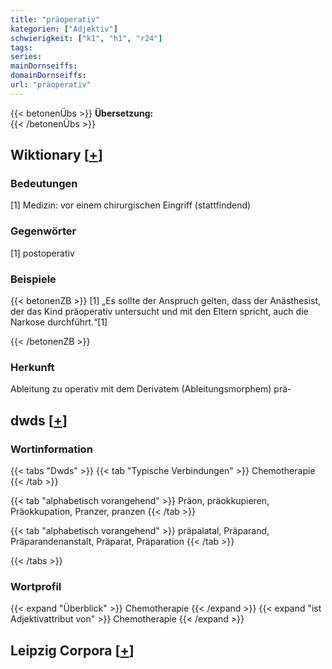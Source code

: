 ```yaml
---
title: "präoperativ"
kategorien: ["Adjektiv"]
schwierigkeit: ["k1", "h1", "r24"]
tags:
series:
mainDornseiffs:
domainDornseiffs:
url: "präoperativ"
---
```


{{< betonenÜbs >}}
**Übersetzung:**  
{{< /betonenÜbs >}}

## Wiktionary [[+](https://de.wiktionary.org/wiki/präoperativ)]

### Bedeutungen
[1] Medizin: vor einem chirurgischen Eingriff (stattfindend)  

### Gegenwörter
[1] postoperativ  

### Beispiele
{{< betonenZB >}}
[1] „Es sollte der Anspruch gelten, dass der Anästhesist, der das Kind präoperativ untersucht und mit den Eltern spricht, auch die Narkose durchführt.“[1]  

{{< /betonenZB >}}
### Herkunft
Ableitung zu operativ mit dem Derivatem (Ableitungsmorphem) prä-  



## dwds [[+](https://www.dwds.de/wb/präoperativ)]

### Wortinformation
{{< tabs "Dwds" >}}
{{< tab "Typische Verbindungen" >}}
Chemotherapie
{{< /tab >}}

{{< tab "alphabetisch vorangehend" >}}
Präon, präokkupieren, Präokkupation, Pranzer, pranzen
{{< /tab >}}

{{< tab "alphabetisch vorangehend" >}}
präpalatal, Präparand, Präparandenanstalt, Präparat, Präparation
{{< /tab >}}

{{< /tabs >}}

### Wortprofil
{{< expand "Überblick" >}} Chemotherapie {{< /expand >}}
{{< expand "ist Adjektivattribut von" >}} Chemotherapie {{< /expand >}}

## Leipzig Corpora [[+](https://corpora.uni-leipzig.de/en/res?word=präoperativ&corpusId=deu_newscrawl-public_2018)]


